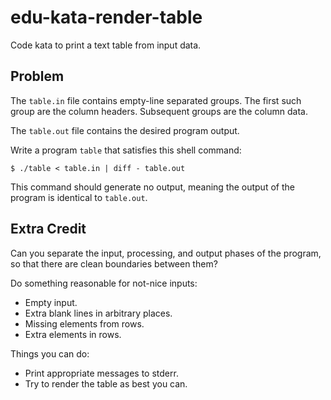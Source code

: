 edu-kata-render-table
=====================

Code kata to print a text table from input data.

## Problem

The `table.in` file contains empty-line separated groups. The first such group
are the column headers. Subsequent groups are the column data.

The `table.out` file contains the desired program output.

Write a program `table` that satisfies this shell command:

	$ ./table < table.in | diff - table.out

This command should generate no output, meaning the output of the program is
identical to `table.out`.

## Extra Credit

Can you separate the input, processing, and output phases of the program, so
that there are clean boundaries between them?

Do something reasonable for not-nice inputs:
* Empty input.
* Extra blank lines in arbitrary places.
* Missing elements from rows.
* Extra elements in rows.

Things you can do:
* Print appropriate messages to stderr.
* Try to render the table as best you can.